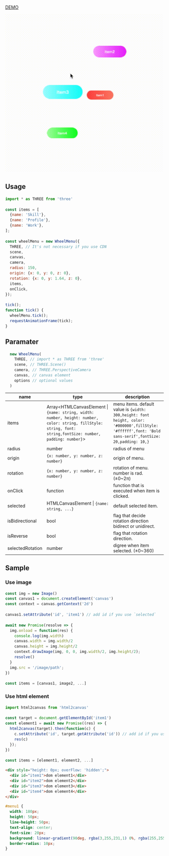 [DEMO](https://szgk.github.io/three-wheel-menu/sample/dist/index.html)

![wheel_menu](https://github.com/szgk/three-wheel-menu/blob/master/sample/img/wheel_menu.gif)

## Usage

```js
import * as THREE from 'three'

const items = [
  {name: 'Skill'},
  {name: 'Profile'},
  {name: 'Work'},
];

const wheelMenu = new WheelMenu({
  THREE, // It's not necessary if you use CDN
  scene,
  canvas,
  camera,
  radius: 150,
  origin: {x: 0, y: 0, z: 0},
  rotation: {x: 0, y: 1.64, z: 0},
  items,
  onClick,
});

tick();
function tick() {
  wheelMenu.tick();
  requestAnimationFrame(tick);
}
```

## Paramater

```js
  new WheelMenu(
    THREE, // import * as THREE from 'three'
    scene, // THREE.Scene()
    camera, // THREE.PerspectiveCamera
    canvas, // canvas element
    options // optional values
  )
```

| name | type | description |
-- | -- | --
| items | Array<HTMLCanvasElement \| `{name: string, width: number, height: number, color: string, fillStyle: string, font: string,fontSize: number, padding: number}`> | menu items. default value is `{width: 300,height: font height, color: '#000000',fillStyle: '#ffffff',font: 'Bold sans-serif',fontSize: 20,padding: 10,}` |
| radius | number | radius of menu |
| origin | `{x: number, y: number, z: number}` | origin of menu. |
| rotation | `{x: number, y: number, z: number}` | rotation of menu. number is rad. (±0~2π)  |
| onClick | function | function that is executed when item is clicked. |
| selected | HTMLCanvasElement \| `{name: string, ...}` | default selected item. |
| isBidirectional | bool | flag that decide rotation direction bidirect or unidirect. |
| isReverse | bool | flag that rotation direction. |
| selectedRotation | number | digree when item selected. (±0~360) |

## Sample

### Use image
```js
const img = new Image()
const canvas1 = document.createElement('canvas')
const context = canvas.getContext('2d')

canvas1.setAttribute('id', 'item1') // add id if you use `selected`

await new Promise(resolve => {
  img.onload = function(res) {
    console.log(img.width)
    canvas.width = img.width/2
    canvas.height = img.height/2
    context.drawImage(img, 0, 0, img.width/2, img.height/2);
    resolve()
  }
  img.src = '/image/path';
})

const items = [canvas1, image2, ...]
```

### Use html element

```js
import html2canvas from 'html2canvas'

const target = document.getElementById('item1')
const element1 = await new Promise((res) => {
  html2canvas(target).then(function(c) {
    c.setAttribute('id', target.getAttribute('id')) // add id if you use `selected`
    res(c)
  });
})

const items = [element1, element2, ...]
```

```html
<div style="height: 0px; overFlow: 'hidden';">
  <div id="item1">dom element1</div>
  <div id="item2">dom element2</div>
  <div id="item3">dom element3</div>
  <div id="item4">dom element4</div>
</div>
```

```css
#menu1 {
  width: 180px;
  height: 50px;
  line-height: 50px;
  text-align: center;
  font-size: 20px;
  background: linear-gradient(90deg, rgba(3,255,231,1) 0%, rgba(255,255,255,0.580392156862745) 81%);
  border-radius: 10px;
}
```